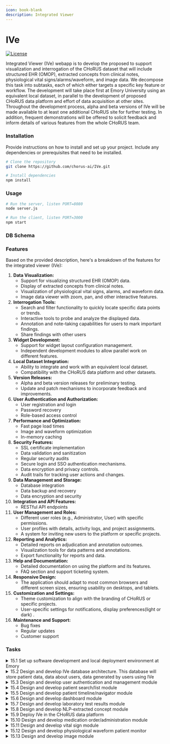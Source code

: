 ```yaml
---
icon: book-blank
description: Integrated Viewer
---
```


# IVe

[![License](https://img.shields.io/badge/license-MIT-blue.svg)](https://opensource.org/licenses/MIT)

Integrated Viewer (IVe) webapp is to develop the proposed to support visualization and interrogation of the CHoRUS dataset that will include structured EHR (OMOP), extracted concepts from clinical notes, physiological vital signs/alarms/waveform, and image data. We decompose this task into subtasks, each of which either targets a specific key feature or workflow. The development will take place first at Emory University using an equivalent local dataset, in parallel to the development of proposed CHoRUS data platform and effort of data acquisition at other sites. Throughout the development process, alpha and beta versions of IVe will be made available to at least one additional CHoRUS site for further testing. In addition, frequent demonstrations will be offered to solicit feedback and inform details of various features from the whole CHoRUS team.

### Installation

Provide instructions on how to install and set up your project. Include any dependencies or prerequisites that need to be installed.

```bash
# Clone the repository
git clone https://github.com/chorus-ai/IVe.git

# Install dependencies
npm install
```

### Usage

```bash
# Run the server, listen PORT=8080
node server.js 
```

```bash
# Run the client, listen PORT=3000
npm start
```

### DB Schema

### Features

Based on the provided description, here's a breakdown of the features for the integrated viewer (IVe):

1. **Data Visualization:**
   * Support for visualizing structured EHR (OMOP) data.
   * Display of extracted concepts from clinical notes.
   * Visualization of physiological vital signs, alarms, and waveform data.
   * Image data viewer with zoom, pan, and other interactive features.
2. **Interrogation Tools:**
   * Search and filter functionality to quickly locate specific data points or trends.
   * Interactive tools to probe and analyze the displayed data.
   * Annotation and note-taking capabilities for users to mark important findings.
   * Share findings with other users
3. **Widget Development:**
   * Support for widget layout configuration management.
   * Independent development modules to allow parallel work on different features.
4. **Local Dataset Integration:**
   * Ability to integrate and work with an equivalent local dataset.
   * Compatibility with the CHoRUS data platform and other datasets.
5. **Version Releases:**
   * Alpha and beta version releases for preliminary testing.
   * Update and patch mechanisms to incorporate feedback and improvements.
6. **User Authentication and Authorization:**
   * User registration and login
   * Password recovery
   * Role-based access control
7. **Performance and Optimization:**
   * Fast page load times
   * Image and waveform optimization
   * In-memory caching
8. **Security Features:**
   * SSL certificate implementation
   * Data validation and sanitization
   * Regular security audits
   * Secure login and SSO authentication mechanisms.
   * Data encryption and privacy controls.
   * Audit trails for tracking user actions and changes.
9. **Data Management and Storage:**
   * Database integration
   * Data backup and recovery
   * Data encryption and security
10. **Integration and API Features:**
    * RESTful API endpoints
11. **User Management and Roles:**
    * Different user roles (e.g., Administrator, User) with specific permissions.
    * User profiles with details, activity logs, and project assignments.
    * A system for inviting new users to the platform or specific projects.
12. **Reporting and Analytics:**
    * Detailed reports on adjudication and annotation outcomes.
    * Visualization tools for data patterns and annotations.
    * Export functionality for reports and data.
13. **Help and Documentation:**
    * Detailed documentation on using the platform and its features.
    * FAQ section and support ticketing system.
14. **Responsive Design:**
    * The application should adapt to most common browsers and different screen sizes, ensuring usability on desktops, and tablets.
15. **Customization and Settings:**
    * Theme customization to align with the branding of CHoRUS or specific projects.
    * User-specific settings for notifications, display preferences(light or dark) .
16. **Maintenance and Support:**
    * Bug fixes
    * Regular updates
    * Customer support

### Tasks

<details>

<summary>15.1 Set up software development and local deployment environment at Emory</summary>

* [x] 15.1.1 Set up the team mangement environment
* [x] 15.1.2 Set up the development environment
* [x] 15.1.3 Set up the production environment on Emory AWS Cloud
* [x] 15.1.4 Set up the DNS and Firewall Rule Exception with Emory IT
* [x] 15.1.1 Configure cloud environment
* [ ] 15.1.2 Launch Alpha testing and get feedbacks
* [x] 15.1.3 Document APT with OpenAPI 3.0 Specification and authenticate AP routes

</details>

<details>

<summary>15.2 Design and develop IVe database architecture. This database will store patient data, data about users, data generated by users using IVe</summary>

* [x] 15.2.1 Design and develop table schemes with future expansion in mind
* [x] 15.2.2 Define relationships and constraints between the tables
* [x] 15.2.1 Quick prototyping and feedback around clinical data component's user interface it widget-like tiles management

</details>

<details>

<summary>15.3 Design and develop user authentication and management module</summary>

* [x] 15.3.1 Setup OAuth 2.0 to secure the REST APIs
* [x] 15.3.2 Setup Single Sign-on (SSO)
* [ ] 15.3.3 Setup Security Assertion Markup Language (SAML)
* [ ] 15.3.4 Setup one-time codes delivered by email or SMS to handle broken password
* [x] 15.3.1 Develop front-end UI
* [x] 15.3.2 Develop back-end logic

</details>

<details>

<summary>15.4 Design and develop patient search/list module</summary>

* [x] 15.4.1 Design a search logic, implement auto-suggest mechanism and ensure lazy-loading on results
* [x] 15.4.2 Design and develop UI and corresponding filtering options
* [x] 15.4.1 Develp front-end UI
* [x] 15.4.2 Develp back-end logic

</details>

<details>

<summary>15.5 Design and develop patient timeline/navigator module</summary>

* [x] 15.5.1 Implment back-end services to extract multi model data from database
* [x] 15.5.2 Design and develop user roles and features
* [x] 15.5.3 Design and develp UI according to the user role and features
* [x] 15.5.1 Quick prototyping and feedback around patient search and resulting patient list
* [x] 15.5.2 Patient search with search history preserved
* [ ] 15.5.3 Setup/develop caching logic in Cloud instance

</details>

<details>

<summary>15.6 Design and develop dashboard module</summary>

* [x] 15.6.1 Design and develop independent compents to create, names, edited, persisted, deleted, and shared like widget style dashboard
* [x] 15.6.2 Design and develop share snapshot of the dashboard to another user to review
* [x] 15.6.1 Map OMOP alarm data to IVe alarm module and develop back-end services
* [x] 15.6.2 Map OMOP lab tests data to IVe lab module and develop back-end services
* [x] 15.6.3 Map OMOP vitals data to IVe vitals module and develop back-end serices

</details>

<details>

<summary>15.7 Design and develop laboratory test results module</summary>

* [x] 15.7.1 Design and draft various wireframes
* [ ] 15.7.2 Select the design based on feedback from CHoRUS team
* [ ] 15.7.3 Design options and selection will be recorded on the JIRA page
* [x] 15.7.4 Implement data retrieval APIs
* [x] 15.7.5 Implement and release an alpha version
* [x] 15.7.6 Implement and release a beta version
* [ ] 15.7.7 Implement and release 1.0 version
* [ ] 15.7.8 Maintain and feature expansion

</details>

<details>

<summary>15.8 Design and develop NLP-extracted concept module</summary>

* [x] 15.8.1 Prepre clinical concepts form the raw clincial notes and design object relational model in the structured database
* [x] 15.8.2 Develop notes component in the client and controller/model in teh server

</details>

<details>

<summary>15.9 Deploy IVe in the CHoRUS data platform</summary>

* [ ] 15.9.1 Add embedding in the CHoRUS data platform to redirect to IVe hosting server

</details>

<details>

<summary>15.10 Design and develop medication order/administration module</summary>

* [x] 15.10.1 Data element mapping to follow OMOP Common Data Model convention on drug exposure
* [ ] 15.10.2 Perform ETL strategy as more data pouring in

</details>

<details>

<summary>15.11 Design and develop vital sign module</summary>

* [x] 15.11.1 Data element mapping to follow OMOP Common Data Model convention using measurement object
* [ ] 15.11.2 Perform ETL strategy as more ata pouringorm ETL strategy as more data pouring in

</details>

<details>

<summary>15.12 Design and develop physiological waveform patient monitor</summary>

* [x] 15.12.1 Data element mapping to follow OMOP Common Data Model convention using observation object
* [ ] 15.12.2 Perform ETL strategy as more data pouring in

</details>

<details>

<summary>15.13 Design and develop image module</summary>

* [ ] 15.13.1 Custom image table will be designed and developed in the OMOP Common Data Mode
* [ ] 15.13.2 Data element mapping to follow OMOP Common data Model convention in the using image measurement object

</details>

